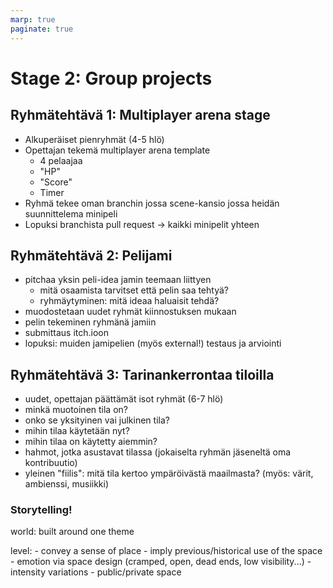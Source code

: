 ```yaml
---
marp: true
paginate: true
---
```

<!-- headingDivider: 3 -->
<!-- class: default -->

# Stage 2: Group projects

## Ryhmätehtävä 1: Multiplayer arena stage
<!-- _backgroundColor: lightgreen -->
* Alkuperäiset pienryhmät (4-5 hlö)
* Opettajan tekemä multiplayer arena template
  * 4 pelaajaa
  * "HP"
  * "Score"
  * Timer
* Ryhmä tekee oman branchin jossa scene-kansio jossa heidän suunnittelema minipeli
* Lopuksi branchista pull request -> kaikki minipelit yhteen

## Ryhmätehtävä 2: Pelijami
<!-- _backgroundColor: lightgreen -->

* pitchaa yksin peli-idea jamin teemaan liittyen
  * mitä osaamista tarvitset että pelin saa tehtyä?
  * ryhmäytyminen: mitä ideaa haluaisit tehdä?
* muodostetaan uudet ryhmät kiinnostuksen mukaan
* pelin tekeminen ryhmänä jamiin
* submittaus itch.ioon
* lopuksi: muiden jamipelien (myös external!) testaus ja arviointi

## Ryhmätehtävä 3: Tarinankerrontaa tiloilla
<!-- _backgroundColor: lightgreen -->

* uudet, opettajan päättämät isot ryhmät (6-7 hlö)
* minkä muotoinen tila on?
* onko se yksityinen vai julkinen tila?
* mihin tilaa käytetään nyt?
* mihin tilaa on käytetty aiemmin?
* hahmot, jotka asustavat tilassa (jokaiselta ryhmän jäseneltä oma kontribuutio)
* yleinen "fiilis": mitä tila kertoo ympäröivästä maailmasta? (myös: värit, ambienssi, musiikki)


### Storytelling!

world: built around one theme

level: 
	- convey a sense of place 
	- imply previous/historical use of the space
	- emotion via space design (cramped, open, dead ends, low visibility...)
	- intensity variations 
	- public/private space